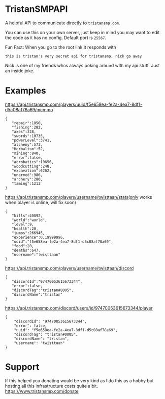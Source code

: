 # TristanSMPAPI

A helpful API to communicate directly to `tristansmp.com`.

You can use this on your own server, just keep in mind you may want to edit the code as it has no config. Default port is `25567`.

Fun Fact: When you go to the root link it responds with
```
this is tristan's very secret api for tristansmp, nick go away
```

Nick is one of my friends whos always poking around with my api stuff. Just an inside joke.

# Examples

https://api.tristansmp.com/players/uuid/f5e658ea-fe2a-4ea7-8df1-d5c08af78a69/mcmmo

```
{
   "repair":1050,
   "fishing":282,
   "axes":328,
   "swords":10735,
   "powerLevel":3741,
   "alchemy":573,
   "Herbalism":52,
   "mining":840,
   "error":false,
   "acrobatics":10656,
   "woodcutting":248,
   "excavation":6262,
   "unarmed":986,
   "archery":280,
   "taming":1213
}
```

https://api.tristansmp.com/players/username/twisttaan/stats(only works when player is online, will fix soon)

```
{
   "kills":40892,
   "world":"world",
   "level":9,
   "health":20,
   "jumps":266945,
   "experience":0.19999996,
   "uuid":"f5e658ea-fe2a-4ea7-8df1-d5c08af78a69",
   "food":20,
   "deaths":647,
   "username":"twisttaan"
}
```

https://api.tristansmp.com/players/username/twisttaan/discord

```
{
   "discordId":"97470053615673344",
   "error":false,
   "discordTag":"tristan#0005",
   "discordName":"tristan"
}
```

https://api.tristansmp.com/discord/users/id/97470053615673344/player

```
{
	"discordId": "97470053615673344",
	"error": false,
	"uuid": "f5e658ea-fe2a-4ea7-8df1-d5c08af78a69",
	"discordTag": "tristan#0005",
	"discordName": "tristan",
	"username": "twisttaan"
}
```

# Support

If this helped you donating would be very kind as I do this as a hobby but hosting all this infrastructure costs quite a bit.
https://www.tristansmp.com/donate
